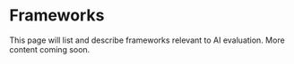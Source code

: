# Frameworks

This page will list and describe frameworks relevant to AI evaluation. More content coming soon. 